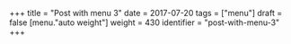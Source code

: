 +++
title = "Post with menu 3"
date = 2017-07-20
tags = ["menu"]
draft = false
[menu."auto weight"]
  weight = 430
  identifier = "post-with-menu-3"
+++
